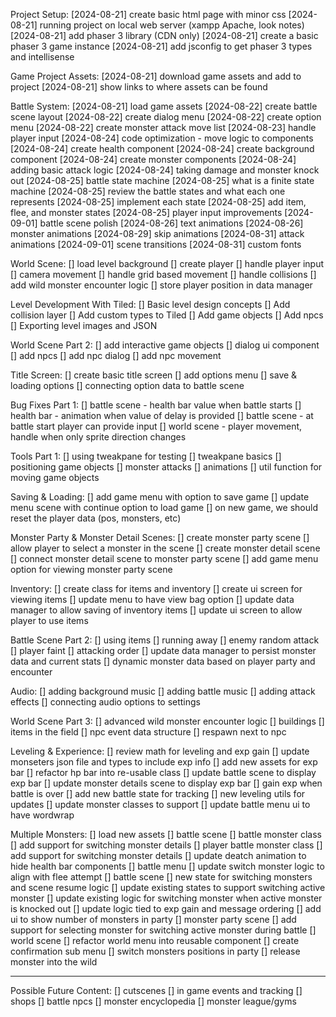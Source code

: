 Project Setup:
  [2024-08-21] create basic html page with minor css
  [2024-08-21] running project on local web server (xampp Apache, look notes)
  [2024-08-21] add phaser 3 library (CDN only)
  [2024-08-21] create a basic phaser 3 game instance
  [2024-08-21] add jsconfig to get phaser 3 types and intellisense

Game Project Assets:
  [2024-08-21] download game assets and add to project
  [2024-08-21] show links to where assets can be found

Battle System:
  [2024-08-21] load game assets
  [2024-08-22] create battle scene layout
  [2024-08-22] create dialog menu
  [2024-08-22] create option menu
  [2024-08-22] create monster attack move list
  [2024-08-23] handle player input
  [2024-08-24] code optimization - move logic to components
    [2024-08-24] create health component
    [2024-08-24] create background component
    [2024-08-24] create monster components
  [2024-08-24] adding basic attack logic
  [2024-08-24] taking damage and monster knock out
  [2024-08-25] battle state machine
    [2024-08-25] what is a finite state machine
    [2024-08-25] review the battle states and what each one represents
    [2024-08-25] implement each state
    [2024-08-25] add item, flee, and monster states
    [2024-08-25] player input improvements
  [2024-09-01] battle scene polish
    [2024-08-26] text animations
    [2024-08-26] monster animations
    [2024-08-29] skip animations
    [2024-08-31] attack animations
    [2024-09-01] scene transitions
    [2024-08-31] custom fonts

World Scene:
  [] load level background
  [] create player
  [] handle player input
  [] camera movement
  [] handle grid based movement
  [] handle collisions
  [] add wild monster encounter logic
  [] store player position in data manager

Level Development With Tiled:
  [] Basic level design concepts
  [] Add collision layer
  [] Add custom types to Tiled
  [] Add game objects
  [] Add npcs
  [] Exporting level images and JSON

World Scene Part 2:
  [] add interactive game objects
  [] dialog ui component
  [] add npcs
  [] add npc dialog
  [] add npc movement

Title Screen:
  [] create basic title screen
  [] add options menu
  [] save & loading options
  [] connecting option data to battle scene

Bug Fixes Part 1:
  [] battle scene - health bar value when battle starts
  [] health bar - animation when value of delay is provided
  [] battle scene - at battle start player can provide input
  [] world scene - player movement, handle when only sprite direction changes

Tools Part 1:
  [] using tweakpane for testing
    [] tweakpane basics
    [] positioning game objects
    [] monster attacks
    [] animations
  [] util function for moving game objects

Saving & Loading:
  [] add game menu with option to save game
  [] update menu scene with continue option to load game
  [] on new game, we should reset the player data (pos, monsters, etc)

Monster Party & Monster Detail Scenes:
  [] create monster party scene
  [] allow player to select a monster in the scene
  [] create monster detail scene
  [] connect monster detail scene to monster party scene
  [] add game menu option for viewing monster party scene

Inventory:
  [] create class for items and inventory
  [] create ui screen for viewing items
  [] update menu to have view bag option
  [] update data manager to allow saving of inventory items
  [] update ui screen to allow player to use items

Battle Scene Part 2:
  [] using items
  [] running away
  [] enemy random attack
  [] player faint
  [] attacking order
  [] update data manager to persist monster data and current stats
  [] dynamic monster data based on player party and encounter

Audio:
  [] adding background music
  [] adding battle music
  [] adding attack effects
  [] connecting audio options to settings

World Scene Part 3:
  [] advanced wild monster encounter logic
  [] buildings
  [] items in the field
  [] npc event data structure
  [] respawn next to npc

Leveling & Experience:
  [] review math for leveling and exp gain
  [] update monseters json file and types to include exp info
  [] add new assets for exp bar
  [] refactor hp bar into re-usable class
  [] update battle scene to display exp bar
  [] update monster details scene to display exp bar
  [] gain exp when battle is over
    [] add new battle state for tracking
    [] new leveling utils for updates
    [] update monster classes to support
    [] update battle menu ui to have wordwrap

Multiple Monsters:
  [] load new assets
  [] battle scene
    [] battle monster class
      [] add support for switching monster details
    [] player battle monster class
      [] add support for switching monster details
      [] update deatch animation to hide health bar components
    [] battle menu
      [] update switch monster logic to align with flee attempt
    [] battle scene
      [] new state for switching monsters and scene resume logic
      [] update existing states to support switching active monster
      [] update existing logic for switching monster when active monster is knocked out
      [] update logic tied to exp gain and message ordering
      [] add ui to show number of monsters in party
    [] monster party scene
      [] add support for selecting monster for switching active monster during battle
  [] world scene
    [] refactor world menu into reusable component
    [] create confirmation sub menu
    [] switch monsters positions in party
    [] release monster into the wild

-------------------------------

Possible Future Content:
  [] cutscenes
  [] in game events and tracking
  [] shops
  [] battle npcs
  [] monster encyclopedia
  [] monster league/gyms